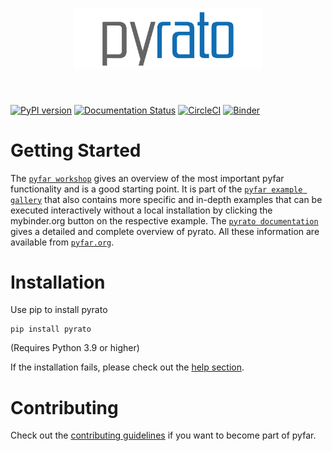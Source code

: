 <h1 align="center">
<img src="https://github.com/pyfar/gallery/raw/main/docs/resources/logos/pyfar_logos_fixed_size_pyrato.png" width="300">
</h1><br>



[![PyPI version](https://badge.fury.io/py/pyrato.svg)](https://badge.fury.io/py/pyrato)
[![Documentation Status](https://readthedocs.org/projects/pyrato/badge/?version=stable)](https://pyrato.readthedocs.io/en/stable/?badge=stable)
[![CircleCI](https://circleci.com/gh/pyfar/pyrato.svg?style=shield)](https://circleci.com/gh/pyfar/pyrato)
[![Binder](https://mybinder.org/badge_logo.svg)](https://mybinder.org/v2/gh/pyfar/gallery/main?labpath=docs/gallery/interactive/pyfar_introduction.ipynb)


Getting Started
===============

The [`pyfar workshop`](https://mybinder.org/v2/gh/pyfar/gallery/main?labpath=docs/gallery/interactive/pyfar_introduction.ipynb) gives an overview of the most important pyfar functionality and is a good starting point. It is part of the [`pyfar example gallery`](https://pyfar-gallery.readthedocs.io/en/latest/examples_gallery.html) that also contains more specific and in-depth examples that can be executed interactively without a local installation by clicking the mybinder.org button on the respective example. The [`pyrato documentation`](https://pyrato.readthedocs.io) gives a detailed and complete overview of pyrato. All these information are available from [`pyfar.org`](https://pyfar.org).


Installation
============

Use pip to install pyrato

    pip install pyrato

(Requires Python 3.9 or higher)

If the installation fails, please check out the [help section](https://pyfar-gallery.readthedocs.io/en/latest/help).

Contributing
============

Check out the [contributing guidelines](https://pyfar.readthedocs.io/en/stable/contributing.html) if you want to become part of pyfar.

